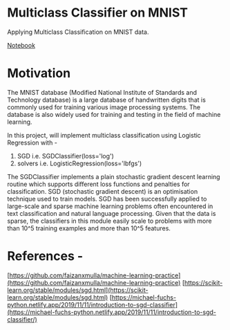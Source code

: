 # Multiclass Classifier on MNIST
Applying Multiclass Classification on MNIST data.

[Notebook](https://github.com/sambuddharay/multiclass-classifier-on-mnist/blob/main/MNIST_classification.ipynb)

# Motivation
The MNIST database (Modified National Institute of Standards and Technology database) is a large database of handwritten digits that is commonly used for training various image processing systems. The database is also widely used for training and testing in the field of machine learning.

In this project, will implement multiclass classification using Logistic Regression with -
1. SGD i.e. SGDClassifier(loss='log')
2. solvers i.e. LogisticRegression(loss='lbfgs')

The SGDClassifier implements a plain stochastic gradient descent learning routine which supports different loss functions and penalties for classification. SGD (stochastic gradient descent) is an optimisation technique used to train models. SGD has been successfully applied to large-scale and sparse machine learning problems often encountered in text classification and natural language processing. Given that the data is sparse, the classifiers in this module easily scale to problems with more than 10^5 training examples and more than 10^5 features.



# References -
[https://github.com/faizanxmulla/machine-learning-practice](https://github.com/faizanxmulla/machine-learning-practice)
[https://scikit-learn.org/stable/modules/sgd.html](https://scikit-learn.org/stable/modules/sgd.html)
[https://michael-fuchs-python.netlify.app/2019/11/11/introduction-to-sgd-classifier](https://michael-fuchs-python.netlify.app/2019/11/11/introduction-to-sgd-classifier/)